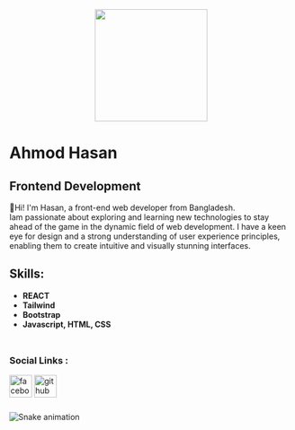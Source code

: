 <div align="center">
  <img height="200" src="https://camo.githubusercontent.com/62da68eb62b1e5f175f7d1f0191dd89a653d7908feb22d37d4a0ab07365d6791/68747470733a2f2f6d656469612e67697068792e636f6d2f6d656469612f4d3967624264396e6244724f5475314d71782f67697068792e676966"  />
</div>

# Ahmod Hasan

## Frontend Development

👋Hi! I'm Hasan, a front-end web developer from Bangladesh. </br> Iam passionate about exploring and learning new technologies to stay ahead of the game in the dynamic field of web development. I have a keen eye for design and a strong understanding of user experience principles, enabling them to create intuitive and visually stunning interfaces.

## Skills:

- **REACT**
- **Tailwind**
- **Bootstrap**
- **Javascript, HTML, CSS**

###
<div align="center">
    <img align="center"  src="https://github-readme-stats.vercel.app/api?username=ahmod001&show_icons=true&count_private=true" alt=""/>
</div>

### Social Links :
[<img src='https://cdn.jsdelivr.net/npm/simple-icons@3.0.1/icons/facebook.svg' alt='facebook' height='40'>](https://www.facebook.com/https://www.facebook.com/ahmod507/)    [<img src='https://cdn.jsdelivr.net/npm/simple-icons@3.0.1/icons/github.svg' alt='github' height='40'>](https://github.com/ahmod001)
###
  ![Snake animation](https://github.com/thepiyushmalhotra/thepiyushmalhotra/blob/output/github-contribution-grid-snake.svg)

